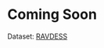 # Coming Soon

Dataset: [RAVDESS](https://www.kaggle.com/datasets/uwrfkaggler/ravdess-emotional-speech-audio)
